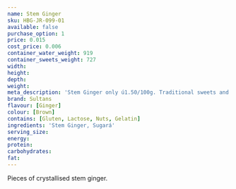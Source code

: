 ```yaml
---
name: Stem Ginger
sku: HBG-JR-099-01
available: false
purchase_option: 1
price: 0.015
cost_price: 0.006
container_water_weight: 919
container_sweets_weight: 727
width: 
height: 
depth: 
weight: 
meta_description: 'Stem Ginger only ú1.50/100g. Traditional sweets and more at Humbugs Confectionery Store. Specialists in satisfying your sweet tooth!'
brand: Sultans
flavour: [Ginger]
colour: [Brown]
contains: [Gluten, Lactose, Nuts, Gelatin]
ingredients: 'Stem Ginger, Sugará'
serving_size: 
energy: 
protein: 
carbohydrates: 
fat: 
---
```

Pieces of crystallised stem ginger.